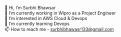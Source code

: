 
👋 Hi, I’m Surbhi Bhawsar <br>
🔭 I’m currently working in Wipro as a Project Engineer<br>
👀 I’m interested in AWS Cloud & Devops<br>
🌱 I’m currently learning Devops<br>
📫 How to reach me - surbhibhawasr133@gmail.com<br>



